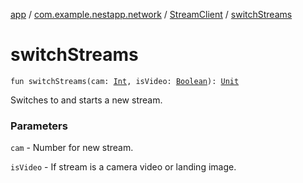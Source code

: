 [app](../../index.md) / [com.example.nestapp.network](../index.md) / [StreamClient](index.md) / [switchStreams](./switch-streams.md)

# switchStreams

`fun switchStreams(cam: `[`Int`](https://kotlinlang.org/api/latest/jvm/stdlib/kotlin/-int/index.html)`, isVideo: `[`Boolean`](https://kotlinlang.org/api/latest/jvm/stdlib/kotlin/-boolean/index.html)`): `[`Unit`](https://kotlinlang.org/api/latest/jvm/stdlib/kotlin/-unit/index.html)

Switches to and starts a new stream.

### Parameters

`cam` - Number for new stream.

`isVideo` - If stream is a camera video or landing image.